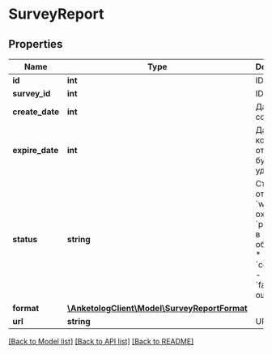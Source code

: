 # SurveyReport

## Properties
Name | Type | Description | Notes
------------ | ------------- | ------------- | -------------
**id** | **int** | ID | 
**survey_id** | **int** | ID опроса | 
**create_date** | **int** | Дата создания | 
**expire_date** | **int** | Дата, когда отчет будет удален | 
**status** | **string** | Статус отчета  * &#x60;waiting&#x60; - ожидает * &#x60;process&#x60; - в обработке * &#x60;complete&#x60; - готов * &#x60;fail&#x60; - ошибка | 
**format** | [**\AnketologClient\Model\SurveyReportFormat**](SurveyReportFormat.md) |  | 
**url** | **string** | URL отчета | 

[[Back to Model list]](../README.md#documentation-for-models) [[Back to API list]](../README.md#documentation-for-api-endpoints) [[Back to README]](../README.md)


